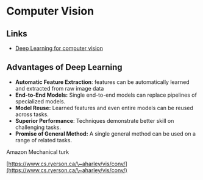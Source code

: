 # Computer Vision

## Links

* [Deep Learning for computer vision](https://mega.nz/fm/iscU0DKJ)

## Advantages of Deep Learning

* **Automatic Feature Extraction**: features can be automatically learned and extracted from raw image data
* **End-to-End Models:** Single end-to-end models can replace pipelines of specialized models.
* **Model Reuse:** Learned features and even entire models can be reused across tasks.
* **Superior Performance**: Techniques demonstrate better skill on challenging tasks.
* **Promise of General Method:** A single general method can be used on a range of related tasks.

Amazon Mechanical turk

[https://www.cs.ryerson.ca/\~aharley/vis/conv/](https://www.cs.ryerson.ca/\~aharley/vis/conv/)
